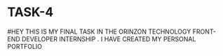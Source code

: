 # TASK-4
#HEY THIS IS MY FINAL TASK IN THE ORINZON TECHNOLOGY FRONT-END DEVELOPER INTERNSHIP . I HAVE CREATED MY PERSONAL PORTFOLIO
